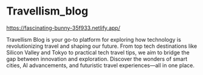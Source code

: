 # Travellism_blog
https://fascinating-bunny-35f933.netlify.app/

Travellism Blog is your go-to platform for exploring how technology is revolutionizing travel and shaping our future. From top tech destinations like Silicon Valley and Tokyo to practical tech travel tips, we aim to bridge the gap between innovation and exploration. Discover the wonders of smart cities, AI advancements, and futuristic travel experiences—all in one place.
